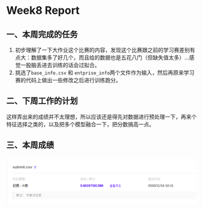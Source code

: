 # Week8 Report

## 一、本周完成的任务
1. 初步理解了一下大作业这个比赛的内容，发现这个比赛跟之前的学习赛差别有点大：数据集多了好几个，而且给的数据也是五花八门（但缺失值太多）...感觉一股脑丢进去训练的话会过拟合。
2. 挑选了`base_info.csv` 和 `entprise_info`两个文件作为输入，然后再原来学习赛的代码上做出一些修改之后进行训练跑分。

## 二、下周工作的计划
这样弄出来的成绩并不太理想，所以应该还是得先对数据进行预处理一下，再来个特征选择之类的，以及把多个模型融合一下，把分数搞高一点。

## 三、本周成绩
![score](./images/week7_1.png)
